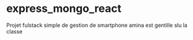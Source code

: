 # express_mongo_react
Projet fulstack simple de gestion de smartphone
amina est gentille 
slu
la classe
